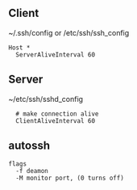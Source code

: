 ## Client
~/.ssh/config or /etc/ssh/ssh_config
``` 
Host *
  ServerAliveInterval 60
```

## Server
~/etc/ssh/sshd_config
```
  # make connection alive
  ClientAliveInterval 60
```


## autossh
```
flags 
  -f deamon
  -M monitor port, (0 turns off)
```

